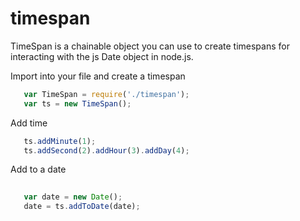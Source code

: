 timespan
========

TimeSpan is a chainable object you can use to create timespans for interacting with the js Date object in node.js.

Import into your file and create a timespan
 ```javascript
    var TimeSpan = require('./timespan');
    var ts = new TimeSpan();
 ```
 
 Add time
 
 ```javascript
    ts.addMinute(1);
    ts.addSecond(2).addHour(3).addDay(4);
 ```  
 
 Add to a date
 ```javascript
  
    var date = new Date();
    date = ts.addToDate(date);
  
 ```
    

